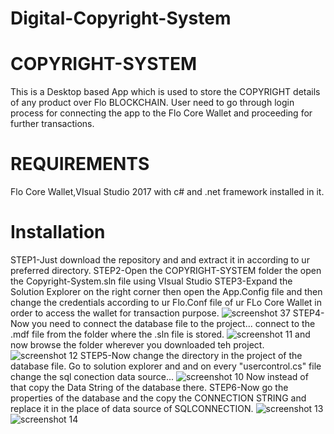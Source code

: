# Digital-Copyright-System
# COPYRIGHT-SYSTEM
This is a Desktop based App which is used to store the COPYRIGHT details of any product over Flo BLOCKCHAIN.
User need to go through login process for connecting the app to the Flo Core Wallet and proceeding for further transactions.
# REQUIREMENTS
Flo Core Wallet,VIsual Studio 2017 with c# and .net framework installed in it.
# Installation
STEP1-Just download the repository and and extract it in according to ur preferred directory.
STEP2-Open the COPYRIGHT-SYSTEM folder the open the Copyright-System.sln file using VIsual Studio
STEP3-Expand the Solution Explorer on the right corner then open the App.Config file and then change 
      the credentials according to ur Flo.Conf file of ur FLo Core Wallet in order to access the wallet for transaction purpose.
      ![screenshot 37](https://user-images.githubusercontent.com/39794980/47282055-61da3c80-d5fb-11e8-9f2d-5ac4ec24f796.png)
STEP4-Now you need to connect the database file to the project... connect to the .mdf file from the folder where the .sln file is stored.
      ![screenshot 11](https://user-images.githubusercontent.com/39794980/50694744-bde02900-1060-11e9-904a-5dd946704ce7.png)
and now browse the folder wherever you downloaded teh project.
      ![screenshot 12](https://user-images.githubusercontent.com/39794980/50694919-31823600-1061-11e9-9e8c-14ecb2260496.png)
STEP5-Now change the directory in the project of the database file. Go to solution explorer and and on every "usercontrol.cs" file
     change the sql conection data source...
     ![screenshot 10](https://user-images.githubusercontent.com/39794980/50695595-1b757500-1063-11e9-9fb4-784c8393f1f3.png)
     Now instead of that copy the Data String of the database there.
     STEP6-Now go the properties of the database and the copy the CONNECTION STRING and replace it in the place of data source of 
     SQLCONNECTION.
     ![screenshot 13](https://user-images.githubusercontent.com/39794980/50696380-495bb900-1065-11e9-935d-62529a0ac437.png)
     ![screenshot 14](https://user-images.githubusercontent.com/39794980/50696425-71e3b300-1065-11e9-9c99-ff38b02802d5.png)
